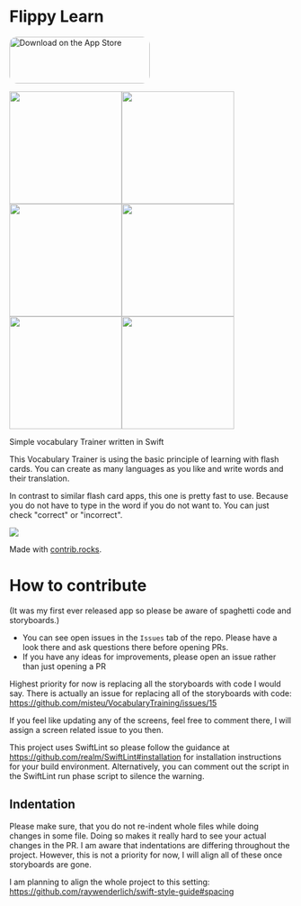 # Flippy Learn

<a href="https://apps.apple.com/us/app/flippy-learn-word-flashcards/id1479486387?itsct=apps_box_badge&amp;itscg=30200" style="display: inline-block; overflow: hidden; border-radius: 13px; width: 250px; height: 83px;"><img src="https://tools.applemediaservices.com/api/badges/download-on-the-app-store/black/en-us?size=250x83&amp;releaseDate=1578528000&h=358d22aad46548eb7c0074f1d0117c2a" alt="Download on the App Store" style="border-radius: 13px; width: 250px; height: 83px;"></a>

<img src=https://github.com/misteu/VocabularyTraining/blob/master/screenshots/flippy1.png width=200><img src=https://github.com/misteu/VocabularyTraining/blob/master/screenshots/flippy2.png width=200><img src=https://github.com/misteu/VocabularyTraining/blob/master/screenshots/flippy4.png width=200><img src=https://github.com/misteu/VocabularyTraining/blob/master/screenshots/flippy5.png width=200><img src=https://github.com/misteu/VocabularyTraining/blob/master/screenshots/flippy6.png width=200><img src=https://github.com/misteu/VocabularyTraining/blob/master/screenshots/flippy7.png width=200>

Simple vocabulary Trainer written in Swift

This Vocabulary Trainer is using the basic principle of learning with flash cards. You can create as many languages as you like and write words and their translation.

In contrast to similar flash card apps, this one is pretty fast to use. Because you do not have to type in the word if you do not want to. You can just check "correct" or "incorrect".

<a href="https://github.com/misteu/VocabularyTraining/graphs/contributors">
  <img src="https://contrib.rocks/image?repo=misteu/VocabularyTraining" />
</a>

Made with [contrib.rocks](https://contrib.rocks).

# How to contribute

(It was my first ever released app so please be aware of spaghetti code and storyboards.)

- You can see open issues in the `Issues` tab of the repo. Please have a look there and ask questions there before opening PRs.
- If you have any ideas for improvements, please open an issue rather than just opening a PR 

Highest priority for now is replacing all the storyboards with code I would say. There is actually an issue for replacing all of the storyboards with code: https://github.com/misteu/VocabularyTraining/issues/15

If you feel like updating any of the screens, feel free to comment there, I will assign a screen related issue to you then.

This project uses SwiftLint so please follow the guidance at https://github.com/realm/SwiftLint#installation for installation instructions for your build environment.  Alternatively, you can comment out the script in the SwiftLint run phase script to silence the warning.  
 
## Indentation

Please make sure, that you do not re-indent whole files while doing changes in some file. Doing so makes it really hard to see your actual changes in the PR. I am aware that indentations are differing throughout the project. However, this is not a priority for now, I will align all of these once storyboards are gone.

I am planning to align the whole project to this setting: https://github.com/raywenderlich/swift-style-guide#spacing
